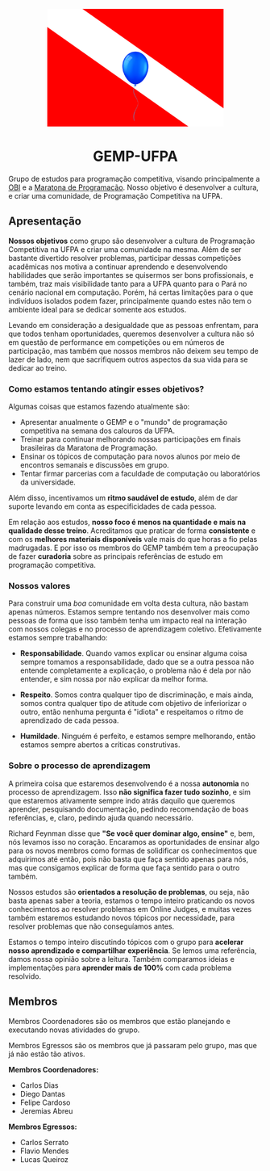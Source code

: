 <p align="center">
  <img width="350" src="images/logo-without-text.png">
  <h1 align="center">GEMP-UFPA</h1>
</p>

Grupo de estudos para programação competitiva, visando principalmente a [OBI](https://olimpiada.ic.unicamp.br/) e a [Maratona de Programação](http://maratona.sbc.org.br/). Nosso objetivo é desenvolver a cultura, e criar uma comunidade, de Programação Competitiva na UFPA.

## Apresentação

**Nossos objetivos** como grupo são desenvolver a cultura de Programação Competitiva na UFPA e criar uma comunidade na mesma. Além de ser bastante divertido resolver problemas, participar dessas competições acadêmicas nos motiva a continuar aprendendo e desenvolvendo habilidades que serão importantes se quisermos ser bons profissionais, e também, traz mais visibilidade tanto para a UFPA quanto para o Pará no cenário nacional em computação. Porém, há certas limitações para o que indivíduos isolados podem fazer, principalmente quando estes não tem o ambiente ideal para se dedicar somente aos estudos.

Levando em consideração a desigualdade que as pessoas enfrentam, para que todos tenham oportunidades, queremos desenvolver a cultura não só em questão de performance em competições ou em números de participação, mas também que nossos membros não deixem seu tempo de lazer de lado, nem que sacrifiquem outros aspectos da sua vida para se dedicar ao treino.

### Como estamos tentando atingir esses objetivos?
Algumas coisas que estamos fazendo atualmente são:
- Apresentar anualmente o GEMP e o "mundo" de programação competitiva na semana dos calouros da UFPA.
- Treinar para continuar melhorando nossas participações em finais brasileiras da Maratona de Programação.
- Ensinar os tópicos de computação para novos alunos por meio de encontros semanais e discussões em grupo.
- Tentar firmar parcerias com a faculdade de computação ou laboratórios da universidade.

Além disso, incentivamos um **ritmo saudável de estudo**, além de dar suporte levando em conta as especificidades de cada pessoa. 

Em relação aos estudos, **nosso foco é menos na quantidade e mais na qualidade desse treino**. Acreditamos que praticar de forma **consistente** e com os **melhores materiais disponíveis** vale mais do que horas a fio pelas madrugadas. E por isso os membros do GEMP também tem a preocupação de fazer **curadoria** sobre as principais referências de estudo em programação competitiva.

### Nossos valores
Para construir uma *boa* comunidade em volta desta cultura, não bastam apenas números. Estamos sempre tentando nos desenvolver mais como pessoas de forma que isso também tenha um impacto real na interação com nossos colegas e no processo de aprendizagem coletivo. Efetivamente estamos sempre trabalhando:

- **Responsabilidade**. Quando vamos explicar ou ensinar alguma coisa sempre tomamos a responsabilidade, dado que se a outra pessoa não entende completamente a explicação, o problema não é dela por não entender, e sim nossa por não explicar da melhor forma.

- **Respeito**. Somos contra qualquer tipo de discriminação, e mais ainda, somos contra qualquer tipo de atitude com objetivo de inferiorizar o outro, então nenhuma pergunta é "idiota" e respeitamos o ritmo de aprendizado de cada pessoa.

- **Humildade**. Ninguém é perfeito, e estamos sempre melhorando, então estamos sempre abertos a críticas construtivas.

### Sobre o processo de aprendizagem

A primeira coisa que estaremos desenvolvendo é a nossa **autonomia** no processo de aprendizagem. Isso **não significa fazer tudo sozinho**, e sim que estaremos ativamente sempre indo atrás daquilo que queremos aprender, pesquisando documentação, pedindo recomendação de boas referências, e, claro, pedindo ajuda quando necessário.

Richard Feynman disse que **"Se você quer dominar algo, ensine"** e, bem, nós levamos isso no coração. Encaramos as oportunidades de ensinar algo para os novos membros como formas de solidificar os conhecimentos que adquirimos até então, pois não basta que faça sentido apenas para nós, mas que consigamos explicar de forma que faça sentido para o outro também.

Nossos estudos são **orientados a resolução de problemas**, ou seja, não basta apenas saber a teoria, estamos o tempo inteiro praticando os novos conhecimentos ao resolver problemas em Online Judges, e muitas vezes também estaremos estudando novos tópicos por necessidade, para resolver problemas que não conseguíamos antes.

Estamos o tempo inteiro discutindo tópicos com o grupo para **acelerar nosso aprendizado e compartilhar experiência**. Se lemos uma referência, damos nossa opinião sobre a leitura. Também comparamos ideias e implementações para **aprender mais de 100%** com cada problema resolvido.

## Membros
Membros Coordenadores são os membros que estão planejando e executando novas atividades do grupo.

Membros Egressos são os membros que já passaram pelo grupo, mas que já não estão tão ativos.

**Membros Coordenadores:**

- Carlos Dias
- Diego Dantas
- Felipe Cardoso
- Jeremias Abreu

**Membros Egressos:**

- Carlos Serrato
- Flavio Mendes
- Lucas Queiroz